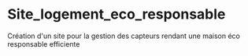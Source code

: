 # Site_logement_eco_responsable
Création d'un site pour la gestion des capteurs rendant une maison éco responsable efficiente
